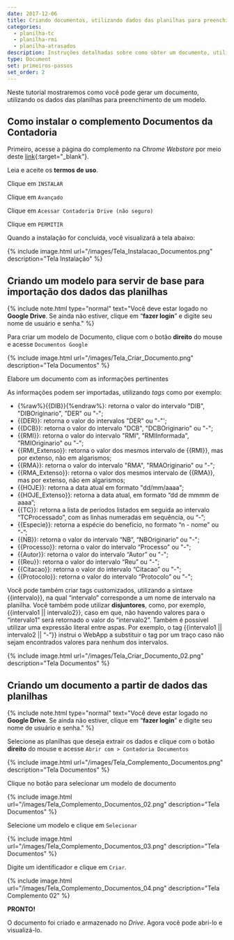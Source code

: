 ```yaml
---
date: 2017-12-06
title: Criando documentos, utilizando dados das planilhas para preenchimento de um modelo
categories:
  - planilha-tc
  - planilha-rmi
  - planilha-atrasados
description: Instruções detalhadas sobre como obter um documento, utilizando os dados das planilhas para preenchimento de um modelo.
type: Document
set: primeiros-passos
set_order: 2
---
```

Neste tutorial mostraremos como você pode gerar um documento, utilizando os dados das planilhas para preenchimento de um modelo.

## Como instalar o complemento Documentos da Contadoria

Primeiro, acesse a página do complemento na *Chrome Webstore* por meio deste [link](https://script.google.com/macros/s/AKfycbytTXJLRgTDk3g3Sd935CEZR89v1zp7EHHrdXgzgsb_IVqZ4ko/exec){:target="_blank"}.

Leia e aceite os **termos de uso**.

Clique em `INSTALAR`

Clique em `Avançado`

Clique em `Acessar Contadoria Drive (não seguro)`

Clique em `PERMITIR`

Quando a instalação for concluída, você visualizará a tela abaixo: 

{% include image.html url="/images/Tela_Instalacao_Documentos.png" description="Tela Instalação" %}


## Criando um modelo para servir de base para importação dos dados das planilhas

{% include note.html type="normal" text="Você deve estar logado no <b>Google Drive</b>. Se ainda não estiver, clique em “<b>fazer login</b>” e digite seu nome de usuário e senha." %}

Para criar um modelo de Documento, clique com o botão **direito** do mouse e acesse `Documentos Google`

{% include image.html url="/images/Tela_Criar_Documento.png" description="Tela Documentos" %}

Elabore um documento com as informações pertinentes

As informações podem ser importadas, utilizando *tags* como por exemplo:

+ {%raw%}{{DIB}}{%endraw%}: retorna o valor do intervalo "DIB", "DIBOriginario", "DER" ou "-";
+ {{DER}}: retorna o valor do intervalos "DER" ou  "-"';
+ {{DCB}}: retorna o valor do intervalo "DCB", "DCBOriginario" ou "-";
+ {{RMI}}: retorna o valor do intervalo "RMI", "RMIInformada", "RMIOriginario" ou "-";
+ {{RMI_Extenso}}: retorna o valor dos mesmos intervalo de {{RMI}}, mas por extenso, não em algarismos;
+ {{RMA}}: retorna o valor do intervalo "RMA", "RMAOriginario" ou "-";
+ {{RMA_Extenso}}: retorna o valor dos mesmos intervalo de {{RMA}}, mas por extenso, não em algarismos;
+ {{HOJE}}: retorna a data atual em formato "dd/mm/aaaa";
+ {{HOJE_Extenso}}: retorna a data atual, em formato “dd de mmmm de aaaa”;
+ {{TC}}: retorna a lista de períodos listados em seguida ao intervalo “TCProcessado”, com as linhas numeradas em sequência, ou “-”;
+ {{Especie}}: retorna a espécie do benefício, no formato “n - nome” ou “-”;
+ {{NB}}: retorna o valor do intervalo “NB”, “NBOriginario” ou "-";
+ {{Processo}}: retorna o valor do intervalo “Processo” ou "-";
+ {{Autor}}: retorna o valor do intervalo “Autor” ou "-";
+ {{Reu}}: retorna o valor do intervalo “Reu” ou "-";
+ {{Citacao}}: retorna o valor do intervalo “Citacao” ou "-";
+ {{Protocolo}}: retorna o valor do intervalo “Protocolo” ou "-";

Você pode também criar tags customizados, utilizando a sintaxe {{intervalo}}, na qual “intervalo” corresponde a um nome de intervalo na planilha. Você também pode utilizar **disjuntores**, como, por exemplo, {{intervalo1 || intervalo2}}, caso em que, não havendo valores para o “intervalo1” será retornado o valor do “intervalo2”. Também é possível utilizar uma expressão literal entre aspas. Por exemplo, o tag {{intervalo1 || intervalo2 || “-”}} instrui o WebApp a substituir o tag por um traço caso não sejam encontrados valores para nenhum dos intervalos.

{% include image.html url="/images/Tela_Criar_Documento_02.png" description="Tela Documentos" %}

## Criando um documento a partir de dados das planilhas

{% include note.html type="normal" text="Você deve estar logado no <b>Google Drive</b>. Se ainda não estiver, clique em “<b>fazer login</b>” e digite seu nome de usuário e senha." %}

Selecione as planilhas que deseja extrair os dados e clique com o botão **direito** do mouse e acesse `Abrir com > Contadoria Documentos`

{% include image.html url="/images/Tela_Complemento_Documentos.png" description="Tela Documentos" %}

Clique no botão para selecionar um modelo de documento

{% include image.html url="/images/Tela_Complemento_Documentos_02.png" description="Tela Documentos" %}

Selecione um modelo e clique em `Selecionar`

{% include image.html url="/images/Tela_Complemento_Documentos_03.png" description="Tela Documentos" %}

Digite um identificador e clique em `Criar`.

{% include image.html url="/images/Tela_Complemento_Documentos_04.png" description="Tela Complemento 02" %}

**PRONTO!**

O documento foi criado e armazenado no *Drive*. Agora você pode abri-lo e visualizá-lo.
